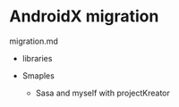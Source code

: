 # AndroidX migration

migration.md

*   libraries

*   Smaples

    * Sasa and myself with projectKreator


